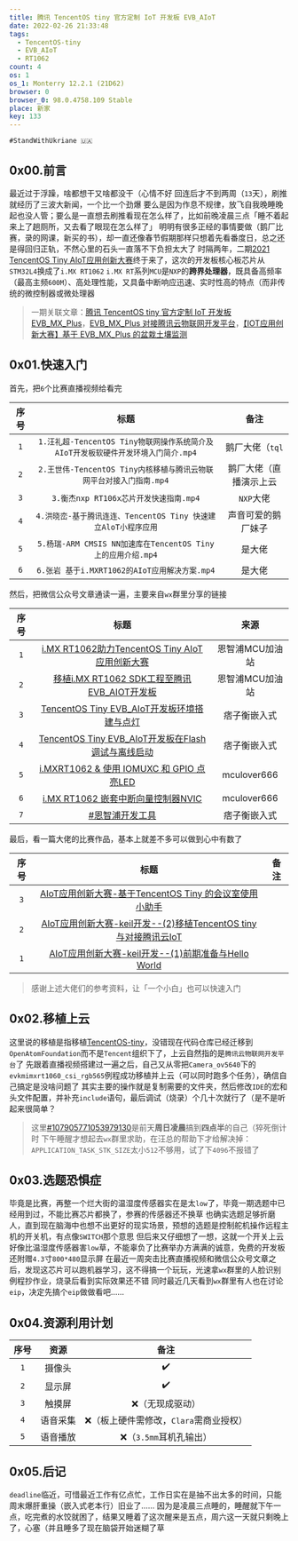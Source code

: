 ```yaml
---
title: 腾讯 TencentOS tiny 官方定制 IoT 开发板 EVB_AIoT
date: 2022-02-26 21:33:48
tags:
  - TencentOS-tiny
  - EVB_AIoT
  - RT1062
count: 4
os: 1
os_1: Monterry 12.2.1 (21D62)
browser: 0
browser_0: 98.0.4758.109 Stable
place: 新家
key: 133
---
```

    #StandWithUkriane 🇺🇦
<!-- more -->
## 0x00.前言
<span title="你知道的太多了" class="heimu">最近过于浮躁，啥都想干又啥都没干（心情不好
回连后才不到两周（`13`天），刷推就经历了三波大新闻，一个比一个劲爆
要么是因为作息不规律，放飞自我晚睡晚起也没人管；要么是一直想去刷推看现在怎么样了，比如前晚凌晨三点「睡不着起来上了趟厕所，又去看了眼现在怎么样了」
明明有很多正经的事情要做（鹅厂比赛，录的网课，新买的书），却一直还像春节假期那样只想着先看番度日，总之还是得回归正轨，不然心里的石头一直落不下负担太大了</span>
时隔两年，二期[2021 TencentOS Tiny AIoT应用创新大赛](https://web.archive.org/web/20220307120534/https://cloud.tencent.com/developer/competition/introduction/10032)终于来了，这次的开发板核心板芯片从`STM32L4`换成了`i.MX RT1062`
`i.MX RT`系列`MCU`是`NXP`的**跨界处理器**，既具备高频率（最高主频`600M`）、高处理性能，又具备中断响应迅速、实时性高的特点（而非传统的微控制器或微处理器
> 一期关联文章：[腾讯 TencentOS tiny 官方定制 IoT 开发板 EVB_MX_Plus](../EVB-MX-Plus/init.html)，[EVB_MX_Plus 对接腾讯云物联网开发平台](../EVB-MX-Plus/qcloud-iot-explorer.html)，[【IOT应用创新大赛】基于 EVB_MX_Plus 的盆栽土壤监测](../EVB-MX-Plus/flower.html)

## 0x01.快速入门
首先，把`6`个比赛直播视频给看完

序号 | 标题 | 备注
:---: | :---: | :---:
`1` | `1.汪礼超-TencentOS Tiny物联网操作系统简介及AIoT开发板软硬件开发环境入门简介.mp4` | 鹅厂大佬（`tql`
`2` | `2.王世伟-TencentOS Tiny内核移植与腾讯云物联网平台对接入门指南.mp4` | 鹅厂大佬（直播演示上云
`3` | `3.衡杰nxp RT106x芯片开发快速指南.mp4` | `NXP`大佬
`4` | `4.洪晓峦-基于腾讯连连、TencentOS Tiny 快速建立AloT小程序应用` | 声音可爱的鹅厂妹子
`5` | `5.杨瑞-ARM CMSIS NN加速库在TencentOS Tiny上的应用介绍.mp4` | 是大佬
`6` | `6.张岩 基于i.MXRT1062的AIoT应用解决方案.mp4` | 是大佬

然后，把微信公众号文章通读一遍，主要来自`wx`群里分享的链接

序号 | 标题 | 来源
:---: | :---: | :---:
`1` | [i.MX RT1062助力TencentOS Tiny AIoT应用创新大赛](https://web.archive.org/web/20220307123217/https://mp.weixin.qq.com/s?__biz=MzI3NDYwOTQ5Mg%3D%3D&mid=2247489403&idx=2&sn=c2c5580e26e62d7785f222de1a715640) | 恩智浦MCU加油站
`2` | [移植i.MX RT1062 SDK工程至腾讯EVB_AIOT开发板](https://web.archive.org/web/20220307123104/https://mp.weixin.qq.com/s?__biz=MzI3NDYwOTQ5Mg%3D%3D&mid=2247489703&idx=1&sn=e15d47d588f08d6c2492bd1f4e0f3182) | 恩智浦MCU加油站
`3` | [TencentOS Tiny EVB_AIoT开发板环境搭建与点灯](https://web.archive.org/web/20220307123653/https://mp.weixin.qq.com/s?__biz=MzU0MzQzMzc5Nw%3D%3D&mid=2247488772&idx=1&sn=f7324446713f32c212ee6f332ada1359) | 痞子衡嵌入式
`4` | [TencentOS Tiny EVB_AIoT开发板在Flash调试与离线启动](https://web.archive.org/web/20220307123818/https://mp.weixin.qq.com/s?__biz=MzU0MzQzMzc5Nw%3D%3D&mid=2247488788&idx=1&sn=8dbfee385ad3215633c3e225b772ef45) | 痞子衡嵌入式
`5` | [i.MXRT1062 & 使用 IOMUXC 和 GPIO 点亮LED](https://web.archive.org/web/20220307124919/https://mp.weixin.qq.com/s?__biz=MzUyMTE0NTA2Ng%3D%3D&mid=2247487157&idx=1&sn=0e5beb407a96f0441620f823b502e607) | mculover666
`6` | [i.MX RT1062 嵌套中断向量控制器NVIC](https://web.archive.org/web/20220307125512/https://mp.weixin.qq.com/s?__biz=MzUyMTE0NTA2Ng%3D%3D&mid=2247487192&idx=1&sn=8251c5b9663525e4be0fd98a056545fa) | mculover666
`7` | [#恩智浦开发工具](https://web.archive.org/web/20220307123420/https://mp.weixin.qq.com/mp/appmsgalbum?__biz=MzU0MzQzMzc5Nw%3D%3D&action=getalbum&album_id=1522554051819864065) | 痞子衡嵌入式

最后，看一篇大佬的比赛作品，基本上就差不多可以做到心中有数了

序号 | 标题 | 备注
:---: | :---: | :---:
`3` | [AIoT应用创新大赛-基于TencentOS Tiny 的会议室使用小助手](https://web.archive.org/web/20220307125656/https://cloud.tencent.com/developer/article/1940558) | 
`2` | [AIoT应用创新大赛-keil开发--(2)移植TencentOS tiny与对接腾讯云IoT](https://web.archive.org/web/20220307130140/https://cloud.tencent.com/developer/article/1931085) | 
`1` | [AIoT应用创新大赛-keil开发--(1)前期准备与Hello World](https://web.archive.org/web/20220307125911/https://cloud.tencent.com/developer/article/1925881) | 

> 感谢上述大佬们的参考资料，让「一个小白」也可以快速入门

## 0x02.移植上云
这里说的移植是指移植[TencentOS-tiny](https://github.com/OpenAtomFoundation/TencentOS-tiny)，没错现在代码仓库已经迁移到`OpenAtomFoundation`而不是`Tencent`组织下了，上云自然指的是`腾讯云物联网开发平台`了
先跟着直播视频搭建过一遍之后，自己又从零把`Camera_ov5640`下的`evkmimxrt1060_csi_rgb565`例程成功移植并上云（可以同时跑多个任务），确信自己搞定是没啥问题了
其实主要的操作就是复制需要的文件夹，然后修改`IDE`的宏和头文件配置，并补充`include`语句，最后调试（烧录）个几十次就行了（<span title="你知道的太多了" class="heimu">是不是听起来很简单？</span>
> 这里[#107905771053979130](https://mastodon.yuangezhizao.cn/web/statuses/107905771053979130)是前天**周日凌晨**搞到**四点半**的自己（<span title="你知道的太多了" class="heimu">猝死倒计时</span>
下午睡醒才想起去`wx`群里求助，在汪总的帮助下才给解决掉：`APPLICATION_TASK_STK_SIZE`太小`512`不够用，试了下`4096`不报错了

## 0x03.选题恐惧症
毕竟是比赛，再整一个烂大街的温湿度传感器实在是太`low`了，毕竟一期选题中已经用到过，不能比赛芯片都换了，参赛的传感器还不换草
也确实选题足够折磨人，直到现在脑海中也想不出更好的现实场景，预想的选题是控制舵机操作远程主机的开关机，有点像`SWITCH`那个意思
但后来又仔细想了一想，这就一个开关上云好像比温湿度传感器害`low`草，不能辜负了比赛举办方满满的诚意，免费的开发板还附赠`4.3`寸`800*480`显示屏
在最近一周突击比赛直播视频和微信公众号文章之后，发现这芯片可以跑机器学习，这不得搞一个玩玩，光速拿`wx`群里的人脸识别例程抄作业，烧录后看到实际效果还不错
同时最近几天看到`wx`群里有人也在讨论`eip`，决定先搞个`eip`做做看吧……

## 0x04.资源利用计划
序号 | 资源 | 备注
:---: | :---: | :---:
`1` | 摄像头 | ✔️
`2` | 显示屏 | ✔️
`3` | 触摸屏 | ❌（无现成驱动）
`4` | 语音采集 | ❌（板上硬件需修改，`Clara`需商业授权）
`5` | 语音播放 | ❌（`3.5mm`耳机孔输出）

## 0x05.后记
`deadline`临近，可惜最近工作有亿点忙，工作日实在是抽不出太多的时间，只能周末爆肝重操（嵌入式老本行）旧业了……
<span title="你知道的太多了" class="heimu">因为是凌晨三点睡的，睡醒就下午一点，吃完煮的水饺就困了，结果又睡着了这次醒来是五点，周六这一天就只剩晚上了，心塞（并且睡多了现在脑袋开始迷糊了草</span>
